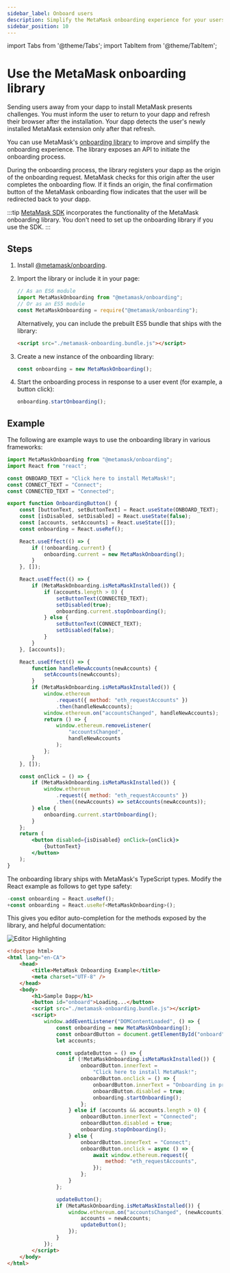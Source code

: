 ```yaml
---
sidebar_label: Onboard users
description: Simplify the MetaMask onboarding experience for your users.
sidebar_position: 10
---
```


import Tabs from '@theme/Tabs';
import TabItem from '@theme/TabItem';

# Use the MetaMask onboarding library

Sending users away from your dapp to install MetaMask presents challenges.
You must inform the user to return to your dapp and refresh their browser after the installation.
Your dapp detects the user's newly installed MetaMask extension only after that refresh.

You can use MetaMask's [onboarding library](https://github.com/MetaMask/metamask-onboarding) to
improve and simplify the onboarding experience.
The library exposes an API to initiate the onboarding process.

During the onboarding process, the library registers your dapp as the origin of the onboarding request.
MetaMask checks for this origin after the user completes the onboarding flow.
If it finds an origin, the final confirmation button of the MetaMask onboarding flow indicates that
the user will be redirected back to your dapp.

:::tip
[MetaMask SDK](../concepts/sdk/index.md) incorporates the functionality of the MetaMask onboarding library.
You don't need to set up the onboarding library if you use the SDK.
:::

## Steps

1. Install [@metamask/onboarding](https://github.com/MetaMask/metamask-onboarding).
1. Import the library or include it in your page:

    ```javascript
    // As an ES6 module
    import MetaMaskOnboarding from "@metamask/onboarding";
    // Or as an ES5 module
    const MetaMaskOnboarding = require("@metamask/onboarding");
    ```

    Alternatively, you can include the prebuilt ES5 bundle that ships with the library:

    ```html
    <script src="./metamask-onboarding.bundle.js"></script>
    ```

1. Create a new instance of the onboarding library:

    ```javascript
    const onboarding = new MetaMaskOnboarding();
    ```

1. Start the onboarding process in response to a user event (for example, a button click):

    ```javascript
    onboarding.startOnboarding();
    ```

## Example

The following are example ways to use the onboarding library in various frameworks:

<Tabs>
<TabItem value="React">

```jsx
import MetaMaskOnboarding from "@metamask/onboarding";
import React from "react";

const ONBOARD_TEXT = "Click here to install MetaMask!";
const CONNECT_TEXT = "Connect";
const CONNECTED_TEXT = "Connected";

export function OnboardingButton() {
    const [buttonText, setButtonText] = React.useState(ONBOARD_TEXT);
    const [isDisabled, setDisabled] = React.useState(false);
    const [accounts, setAccounts] = React.useState([]);
    const onboarding = React.useRef();

    React.useEffect(() => {
        if (!onboarding.current) {
            onboarding.current = new MetaMaskOnboarding();
        }
    }, []);

    React.useEffect(() => {
        if (MetaMaskOnboarding.isMetaMaskInstalled()) {
            if (accounts.length > 0) {
                setButtonText(CONNECTED_TEXT);
                setDisabled(true);
                onboarding.current.stopOnboarding();
            } else {
                setButtonText(CONNECT_TEXT);
                setDisabled(false);
            }
        }
    }, [accounts]);

    React.useEffect(() => {
        function handleNewAccounts(newAccounts) {
            setAccounts(newAccounts);
        }
        if (MetaMaskOnboarding.isMetaMaskInstalled()) {
            window.ethereum
                .request({ method: "eth_requestAccounts" })
                .then(handleNewAccounts);
            window.ethereum.on("accountsChanged", handleNewAccounts);
            return () => {
                window.ethereum.removeListener(
                    "accountsChanged",
                    handleNewAccounts
                );
            };
        }
    }, []);

    const onClick = () => {
        if (MetaMaskOnboarding.isMetaMaskInstalled()) {
            window.ethereum
                .request({ method: "eth_requestAccounts" })
                .then((newAccounts) => setAccounts(newAccounts));
        } else {
            onboarding.current.startOnboarding();
        }
    };
    return (
        <button disabled={isDisabled} onClick={onClick}>
            {buttonText}
        </button>
    );
}
```

</TabItem>
<TabItem value="TypeScript">

The onboarding library ships with MetaMask's TypeScript types.
Modify the React example as follows to get type safety:

```jsx
-const onboarding = React.useRef();
+const onboarding = React.useRef<MetaMaskOnboarding>();
```

This gives you editor auto-completion for the methods exposed by the library, and
helpful documentation:

![Editor Highlighting](https://user-images.githubusercontent.com/4448075/85584481-ccc7ec00-b604-11ea-9b74-49c76ee0bf22.png)

</TabItem>
<TabItem value="Vanilla JavaScript and HTML">

```html
<!doctype html>
<html lang="en-CA">
    <head>
        <title>MetaMask Onboarding Example</title>
        <meta charset="UTF-8" />
    </head>
    <body>
        <h1>Sample Dapp</h1>
        <button id="onboard">Loading...</button>
        <script src="./metamask-onboarding.bundle.js"></script>
        <script>
            window.addEventListener("DOMContentLoaded", () => {
                const onboarding = new MetaMaskOnboarding();
                const onboardButton = document.getElementById("onboard");
                let accounts;

                const updateButton = () => {
                    if (!MetaMaskOnboarding.isMetaMaskInstalled()) {
                        onboardButton.innerText =
                            "Click here to install MetaMask!";
                        onboardButton.onclick = () => {
                            onboardButton.innerText = "Onboarding in progress";
                            onboardButton.disabled = true;
                            onboarding.startOnboarding();
                        };
                    } else if (accounts && accounts.length > 0) {
                        onboardButton.innerText = "Connected";
                        onboardButton.disabled = true;
                        onboarding.stopOnboarding();
                    } else {
                        onboardButton.innerText = "Connect";
                        onboardButton.onclick = async () => {
                            await window.ethereum.request({
                                method: "eth_requestAccounts",
                            });
                        };
                    }
                };

                updateButton();
                if (MetaMaskOnboarding.isMetaMaskInstalled()) {
                    window.ethereum.on("accountsChanged", (newAccounts) => {
                        accounts = newAccounts;
                        updateButton();
                    });
                }
            });
        </script>
    </body>
</html>
```

</TabItem>
</Tabs>
